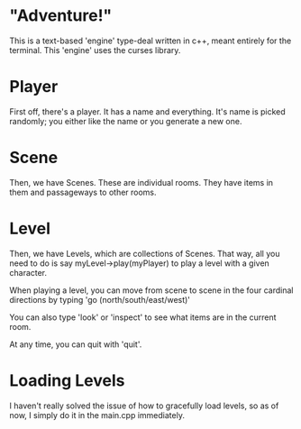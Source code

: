 # "Adventure!"
This is a text-based 'engine' type-deal written in c++, meant entirely for the terminal. This 'engine' uses the curses library.

# Player
First off, there's a player. It has a name and everything. It's name is picked randomly; you either like the name or you generate a new one.

# Scene
Then, we have Scenes. These are individual rooms. They have items in them and passageways to other rooms.

# Level
Then, we have Levels, which are collections of Scenes. That way, all you need to do is say myLevel->play(myPlayer) to play a level with a given character.

When playing a level, you can move from scene to scene in the four cardinal directions by typing 'go (north/south/east/west)'

You can also type 'look' or 'inspect' to see what items are in the current room.

At any time, you can quit with 'quit'.


# Loading Levels
I haven't really solved the issue of how to gracefully load levels, so as of now, I simply do it in the main.cpp immediately.
